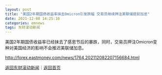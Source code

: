 ```yaml
---
layout: post
title: "美国2年期国债收益率抹去Omicron引发跌幅 交易员继续押注美联储提前加息"
date: 2021-12-08 14:25:10
categories: emnews
tags: 东财滚动新闻
---
```


美国2年期国债收益率已经抹去了感恩节后的暴跌，同时，交易员押注Omicron变种对美国经济的影响不会推迟美联储加息。

<http://forex.eastmoney.com/news/1764,202112082207156684.html>

[返回东财滚动新闻](//finews.withounder.com/emnews/)｜[返回首页](//finews.withounder.com/)